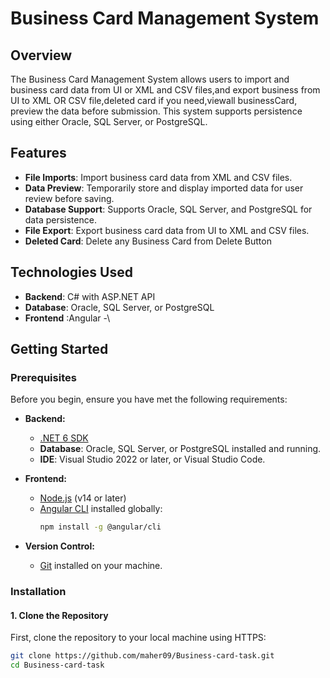 # Business Card Management System

## Overview
The Business Card Management System allows users to import and  business card data from UI or XML and CSV files,and export business from UI to XML OR CSV file,deleted card if you need,viewall businessCard, preview the data before submission. This system supports persistence using either Oracle, SQL Server, or PostgreSQL.

## Features
- **File Imports**: Import business card data from XML and CSV files.
- **Data Preview**: Temporarily store and display imported data for user review before saving.
- **Database Support**: Supports Oracle, SQL Server, and PostgreSQL for data persistence.
- **File Export**: Export business card data from UI to XML and CSV files.
- **Deleted Card**: Delete any Business Card from Delete Button

## Technologies Used
- **Backend**: C# with ASP.NET API
- **Database**: Oracle, SQL Server, or PostgreSQL
- **Frontend** :Angular
-\

## Getting Started

### Prerequisites
Before you begin, ensure you have met the following requirements:

- **Backend:**
  - [.NET 6 SDK](https://dotnet.microsoft.com/download/dotnet/6.0)
  - **Database**: Oracle, SQL Server, or PostgreSQL installed and running.
  - **IDE**: Visual Studio 2022 or later, or Visual Studio Code.

- **Frontend:**
  - [Node.js](https://nodejs.org/) (v14 or later)
  - [Angular CLI](https://angular.io/cli) installed globally:
    ```bash
    npm install -g @angular/cli
    ```

- **Version Control:**
  - [Git](https://git-scm.com/) installed on your machine.

### Installation

#### 1. Clone the Repository
First, clone the repository to your local machine using HTTPS:

```bash
git clone https://github.com/maher09/Business-card-task.git
cd Business-card-task
